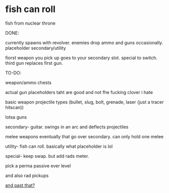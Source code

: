 # fish can roll
fish from nuclear throne


DONE: 

currently spawns with revolver. enemies drop ammo and guns occasionally. placeholder secondary/utility

fiorst weapon you pick up goes to your secondary slot. special to switch. third gun replaces first gun.


TO-DO:

weapon/ammo chests

actual gun placeholders taht are good and not fhe fucking clover i hate

basic weapon projectile types (bullet, slug, bolt, grenade, laser (just a tracer hitscan))

lotsa guns


secondary- guitar. swings in an arc and deflects projectiles

melee weapons eventually that go over secondary. can only hold one melee


utility- fish can roll. basically what placeholder is lol


special- keep swap. but add rads meter.

pick a perma passive ever level

and also rad pickups


[and past that?](https://itisamystery.com/)
